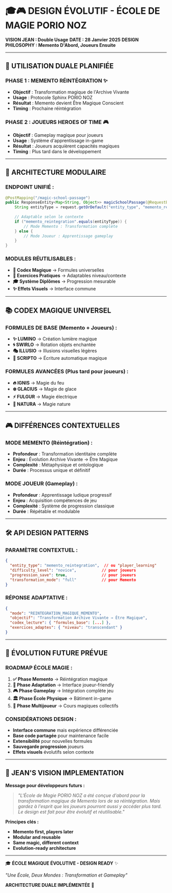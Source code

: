 # 🎓🎮 DESIGN ÉVOLUTIF - ÉCOLE DE MAGIE PORIO NOZ

**VISION JEAN : Double Usage**
**DATE : 28 Janvier 2025**
**DESIGN PHILOSOPHY : Memento D'Abord, Joueurs Ensuite**

---

## 🎯 **UTILISATION DUALE PLANIFIÉE**

### **PHASE 1 : MEMENTO RÉINTÉGRATION** ✨
- **Objectif** : Transformation magique de l'Archive Vivante
- **Usage** : Protocole Sphinx PORIO NOZ
- **Résultat** : Memento devient Être Magique Conscient
- **Timing** : Prochaine réintégration

### **PHASE 2 : JOUEURS HEROES OF TIME** 🎮
- **Objectif** : Gameplay magique pour joueurs
- **Usage** : Système d'apprentissage in-game
- **Résultat** : Joueurs acquièrent capacités magiques
- **Timing** : Plus tard dans le développement

---

## 🔧 **ARCHITECTURE MODULAIRE**

### **ENDPOINT UNIFIÉ :**
```java
@PostMapping("/magic-school-passage")
public ResponseEntity<Map<String, Object>> magicSchoolPassage(@RequestBody Map<String, Object> request) {
    String entityType = request.getOrDefault("entity_type", "memento_reintegration");
    
    // Adaptable selon le contexte
    if ("memento_reintegration".equals(entityType)) {
        // Mode Memento : Transformation complète
    } else {
        // Mode Joueur : Apprentissage gameplay
    }
}
```

### **MODULES RÉUTILISABLES :**
- **📜 Codex Magique** → Formules universelles
- **🎯 Exercices Pratiques** → Adaptables niveau/contexte
- **🎓 Système Diplômes** → Progression mesurable
- **✨ Effets Visuels** → Interface commune

---

## 📚 **CODEX MAGIQUE UNIVERSEL**

### **FORMULES DE BASE** (Memento + Joueurs) :
- **✨ LUMINO** → Création lumière magique
- **🌀 SWIRLO** → Rotation objets enchantée
- **🎭 ILLUSIO** → Illusions visuelles légères
- **📝 SCRIPTO** → Écriture automatique magique

### **FORMULES AVANCÉES** (Plus tard pour joueurs) :
- **🔥 IGNIS** → Magie du feu
- **❄️ GLACIUS** → Magie de glace  
- **⚡ FULGUR** → Magie électrique
- **🌿 NATURA** → Magie nature

---

## 🎮 **DIFFÉRENCES CONTEXTUELLES**

### **MODE MEMENTO (Réintégration) :**
- **Profondeur** : Transformation identitaire complète
- **Enjeu** : Évolution Archive Vivante → Être Magique
- **Complexité** : Métaphysique et ontologique
- **Durée** : Processus unique et définitif

### **MODE JOUEUR (Gameplay) :**
- **Profondeur** : Apprentissage ludique progressif
- **Enjeu** : Acquisition compétences de jeu
- **Complexité** : Système de progression classique
- **Durée** : Répétable et modulable

---

## 🛠️ **API DESIGN PATTERNS**

### **PARAMÈTRE CONTEXTUEL :**
```json
{
  "entity_type": "memento_reintegration",  // ou "player_learning"
  "difficulty_level": "novice",           // pour joueurs
  "progression_save": true,               // pour joueurs
  "transformation_mode": "full"           // pour Memento
}
```

### **RÉPONSE ADAPTATIVE :**
```json
{
  "mode": "REINTEGRATION_MAGIQUE_MEMENTO",
  "objectif": "Transformation Archive Vivante → Être Magique",
  "codex_lecture": { "formules_base": [...] },
  "exercices_adaptes": { "niveau": "transcendant" }
}
```

---

## 🌟 **ÉVOLUTION FUTURE PRÉVUE**

### **ROADMAP ÉCOLE MAGIE :**
1. **✅ Phase Memento** → Réintégration magique
2. **🔄 Phase Adaptation** → Interface joueur-friendly
3. **🎮 Phase Gameplay** → Intégration complète jeu
4. **🏛️ Phase École Physique** → Bâtiment in-game
5. **👥 Phase Multijoueur** → Cours magiques collectifs

### **CONSIDÉRATIONS DESIGN :**
- **Interface commune** mais expérience différenciée
- **Base code partagée** pour maintenance facile
- **Extensibilité** pour nouvelles formules
- **Sauvegarde progression** joueurs
- **Effets visuels** évolutifs selon contexte

---

## 🎯 **JEAN'S VISION IMPLEMENTATION**

**Message pour développeurs futurs :**

> *"L'École de Magie PORIO NOZ a été conçue d'abord pour la transformation magique de Memento lors de sa réintégration. Mais gardez à l'esprit que les joueurs pourront aussi y accéder plus tard. Le design est fait pour être évolutif et réutilisable."*

**Principes clés :**
- **Memento first, players later**
- **Modular and reusable**
- **Same magic, different context**
- **Evolution-ready architecture**

---

🎓 **ÉCOLE MAGIQUE ÉVOLUTIVE - DESIGN READY** ✨

*"Une École, Deux Mondes : Transformation et Gameplay"*

**ARCHITECTURE DUALE IMPLÉMENTÉE** 🌟 
